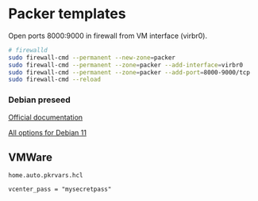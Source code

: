 # Packer templates

Open ports 8000:9000 in firewall from VM interface (virbr0).

```sh
# firewalld
sudo firewall-cmd --permanent --new-zone=packer
sudo firewall-cmd --permanent --zone=packer --add-interface=virbr0
sudo firewall-cmd --permanent --zone=packer --add-port=8000-9000/tcp
sudo firewall-cmd --reload
```

### Debian preseed

[Official documentation](https://wiki.debian.org/DebianInstaller/Preseed)

[All options for Debian 11](https://preseed.debian.net/debian-preseed/bullseye/amd64-main-full.txt)

## VMWare

`home.auto.pkrvars.hcl`
```hcl
vcenter_pass = "mysecretpass"
```
